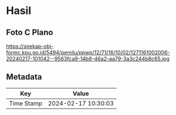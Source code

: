 # Hasil

## Foto C Plano

https://sirekap-obj-formc.kpu.go.id/5494/pemilu/ppwp/12/71/16/10/02/1271161002006-20240217-101042--9563fca9-14b8-46a2-aa79-3a3c244b8c65.jpg


## Metadata

| Key        | Value               |
| ---------- | ------------------- |
| Time Stamp | 2024-02-17 10:30:03 |



